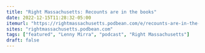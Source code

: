```yaml
---
title: "Right Massachusetts: Recounts are in the books"
date: 2022-12-15T11:28:32-05:00
itemurl: "https://rightmassachusetts.podbean.com/e/recounts-are-in-the-books/"
sites: "rightmassachusetts.podbean.com"
tags: ["featured", "Lenny Mirra", "podcast", "Right Massachusetts"]
draft: false
---
```



